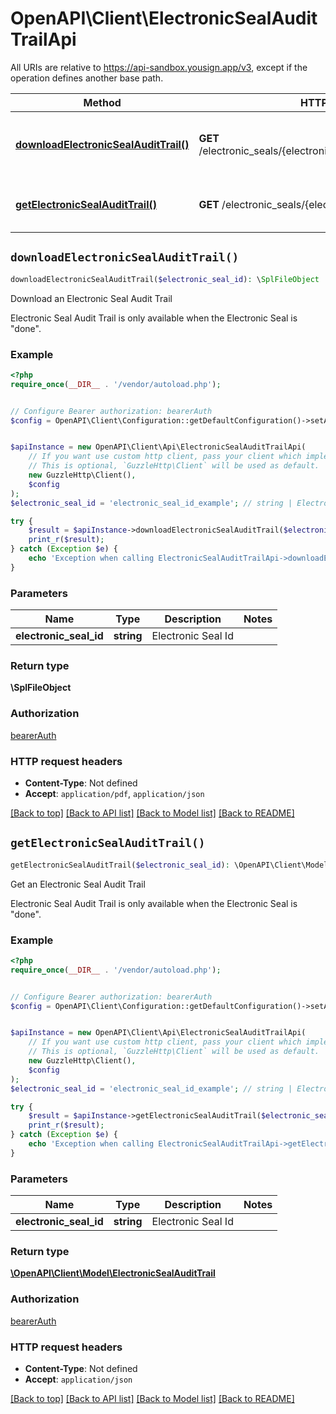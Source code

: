 # OpenAPI\Client\ElectronicSealAuditTrailApi

All URIs are relative to https://api-sandbox.yousign.app/v3, except if the operation defines another base path.

| Method | HTTP request | Description |
| ------------- | ------------- | ------------- |
| [**downloadElectronicSealAuditTrail()**](ElectronicSealAuditTrailApi.md#downloadElectronicSealAuditTrail) | **GET** /electronic_seals/{electronicSealId}/audit_trails/download | Download an Electronic Seal Audit Trail |
| [**getElectronicSealAuditTrail()**](ElectronicSealAuditTrailApi.md#getElectronicSealAuditTrail) | **GET** /electronic_seals/{electronicSealId}/audit_trails | Get an Electronic Seal Audit Trail |


## `downloadElectronicSealAuditTrail()`

```php
downloadElectronicSealAuditTrail($electronic_seal_id): \SplFileObject
```

Download an Electronic Seal Audit Trail

Electronic Seal Audit Trail is only available when the Electronic Seal is \"done\".

### Example

```php
<?php
require_once(__DIR__ . '/vendor/autoload.php');


// Configure Bearer authorization: bearerAuth
$config = OpenAPI\Client\Configuration::getDefaultConfiguration()->setAccessToken('YOUR_ACCESS_TOKEN');


$apiInstance = new OpenAPI\Client\Api\ElectronicSealAuditTrailApi(
    // If you want use custom http client, pass your client which implements `GuzzleHttp\ClientInterface`.
    // This is optional, `GuzzleHttp\Client` will be used as default.
    new GuzzleHttp\Client(),
    $config
);
$electronic_seal_id = 'electronic_seal_id_example'; // string | Electronic Seal Id

try {
    $result = $apiInstance->downloadElectronicSealAuditTrail($electronic_seal_id);
    print_r($result);
} catch (Exception $e) {
    echo 'Exception when calling ElectronicSealAuditTrailApi->downloadElectronicSealAuditTrail: ', $e->getMessage(), PHP_EOL;
}
```

### Parameters

| Name | Type | Description  | Notes |
| ------------- | ------------- | ------------- | ------------- |
| **electronic_seal_id** | **string**| Electronic Seal Id | |

### Return type

**\SplFileObject**

### Authorization

[bearerAuth](../../README.md#bearerAuth)

### HTTP request headers

- **Content-Type**: Not defined
- **Accept**: `application/pdf`, `application/json`

[[Back to top]](#) [[Back to API list]](../../README.md#endpoints)
[[Back to Model list]](../../README.md#models)
[[Back to README]](../../README.md)

## `getElectronicSealAuditTrail()`

```php
getElectronicSealAuditTrail($electronic_seal_id): \OpenAPI\Client\Model\ElectronicSealAuditTrail
```

Get an Electronic Seal Audit Trail

Electronic Seal Audit Trail is only available when the Electronic Seal is \"done\".

### Example

```php
<?php
require_once(__DIR__ . '/vendor/autoload.php');


// Configure Bearer authorization: bearerAuth
$config = OpenAPI\Client\Configuration::getDefaultConfiguration()->setAccessToken('YOUR_ACCESS_TOKEN');


$apiInstance = new OpenAPI\Client\Api\ElectronicSealAuditTrailApi(
    // If you want use custom http client, pass your client which implements `GuzzleHttp\ClientInterface`.
    // This is optional, `GuzzleHttp\Client` will be used as default.
    new GuzzleHttp\Client(),
    $config
);
$electronic_seal_id = 'electronic_seal_id_example'; // string | Electronic Seal Id

try {
    $result = $apiInstance->getElectronicSealAuditTrail($electronic_seal_id);
    print_r($result);
} catch (Exception $e) {
    echo 'Exception when calling ElectronicSealAuditTrailApi->getElectronicSealAuditTrail: ', $e->getMessage(), PHP_EOL;
}
```

### Parameters

| Name | Type | Description  | Notes |
| ------------- | ------------- | ------------- | ------------- |
| **electronic_seal_id** | **string**| Electronic Seal Id | |

### Return type

[**\OpenAPI\Client\Model\ElectronicSealAuditTrail**](../Model/ElectronicSealAuditTrail.md)

### Authorization

[bearerAuth](../../README.md#bearerAuth)

### HTTP request headers

- **Content-Type**: Not defined
- **Accept**: `application/json`

[[Back to top]](#) [[Back to API list]](../../README.md#endpoints)
[[Back to Model list]](../../README.md#models)
[[Back to README]](../../README.md)
